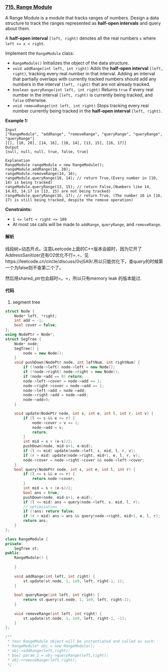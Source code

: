 ### [715. Range Module](https://leetcode.com/problems/range-module/)

A Range Module is a module that tracks ranges of numbers. Design a data structure to track the ranges represented as **half-open intervals** and query about them.

A **half-open interval** `[left, right)` denotes all the real numbers `x` where `left <= x < right`.

Implement the `RangeModule` class:

- `RangeModule()` Initializes the object of the data structure.
- `void addRange(int left, int right)` Adds the **half-open interval** `[left, right)`, tracking every real number in that interval. Adding an interval that partially overlaps with currently tracked numbers should add any numbers in the interval `[left, right)` that are not already tracked.
- `boolean queryRange(int left, int right)` Returns `true` if every real number in the interval `[left, right)` is currently being tracked, and `false` otherwise.
- `void removeRange(int left, int right)` Stops tracking every real number currently being tracked in the **half-open interval** `[left, right)`.

 

**Example 1:**

```
Input
["RangeModule", "addRange", "removeRange", "queryRange", "queryRange", "queryRange"]
[[], [10, 20], [14, 16], [10, 14], [13, 15], [16, 17]]
Output
[null, null, null, true, false, true]

Explanation
RangeModule rangeModule = new RangeModule();
rangeModule.addRange(10, 20);
rangeModule.removeRange(14, 16);
rangeModule.queryRange(10, 14); // return True,(Every number in [10, 14) is being tracked)
rangeModule.queryRange(13, 15); // return False,(Numbers like 14, 14.03, 14.17 in [13, 15) are not being tracked)
rangeModule.queryRange(16, 17); // return True, (The number 16 in [16, 17) is still being tracked, despite the remove operation)
```

 

**Constraints:**

- `1 <= left < right <= 109`
- At most `104` calls will be made to `addRange`, `queryRange`, and `removeRange`.

#### 解析

线段树+动态开点。注意Leetcode上面的C++版本会超时，因为它开了AddressSanitizer还有O2优化不行=.=，见https://leetcode.cn/circle/discuss/0vjSA9/.所以只能优化下，查query的时候第一个为false则不查第二个了。

然后用shared_ptr也会超时=。=，所以只有memory leak 的版本能过.

#### 代码

1. segment tree

```c++
struct Node {
    Node* left, *right;
    int add = -1;
    bool cover = false;
};
using NodePtr = Node*;
struct SegTree {
    Node* node;
    SegTree() {
        node = new Node();
    }
    void pushDown(NodePtr node, int leftNum, int rightNum) {
        if (!node->left) node->left = new Node();
        if (!node->right) node->right = new Node();
        if (node->add == 0) return;
        node->left->cover = node->add == 1;
        node->right->cover = node->add == 1;
        node->left->add = node->add;
        node->right->add = node->add;
        node->add=0;
    }

    void update(NodePtr node, int s, int e, int l, int r, int v) {
        if (l <= s && e <= r) {
            node->cover = v == 1;
            node->add = v;
            return;
        }
        int mid = s + (e-s)/2;
        pushDown(node, mid-s+1, e-mid);
        if (l <= mid) update(node->left, s, mid, l, r, v);
        if (r > mid) update(node->right, mid+1, e, l, r, v);
        node->cover = node->right->cover && node->left->cover;
    }
    bool query(NodePtr node, int s, int e, int l, int r) {
        if (l <= s && e <= r) {
            return node->cover;
        }
        int mid = s + (e-s)/2;
        bool ans = true;
        pushDown(node, mid-s+1, e-mid);
        if (l <= mid) ans = query(node->left, s, mid, l, r);
        // optimization
        if (!ans) return false;
        if (r > mid) ans = ans && query(node->right, mid+1, e, l, r);
        return ans;
    }
};

class RangeModule {
private:
    SegTree st;
public:
    RangeModule() {
        
    }
    
    void addRange(int left, int right) {
        st.update(st.node, 1, 1e9, left, right-1, 1);
    }
    
    bool queryRange(int left, int right) {
        return st.query(st.node, 1, 1e9, left, right-1);
    }
    
    void removeRange(int left, int right) {
        st.update(st.node, 1, 1e9, left, right-1, -1);
    }
};

/**
 * Your RangeModule object will be instantiated and called as such:
 * RangeModule* obj = new RangeModule();
 * obj->addRange(left,right);
 * bool param_2 = obj->queryRange(left,right);
 * obj->removeRange(left,right);
 */
```



